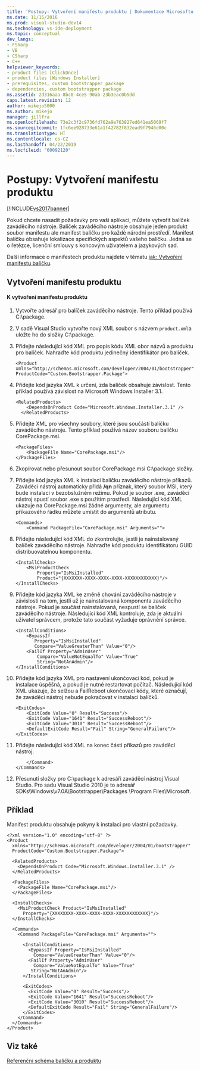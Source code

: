 ```yaml
---
title: 'Postupy: Vytvoření manifestu produktu | Dokumentace Microsoftu'
ms.date: 11/15/2016
ms.prod: visual-studio-dev14
ms.technology: vs-ide-deployment
ms.topic: conceptual
dev_langs:
- FSharp
- VB
- CSharp
- C++
helpviewer_keywords:
- product files [ClickOnce]
- product files [Windows Installer]
- prerequisites, custom bootstrapper package
- dependencies, custom bootstrapper package
ms.assetid: 2d316aaa-8bc0-4ce5-90ab-23b3eac0b5dd
caps.latest.revision: 12
author: mikejo5000
ms.author: mikejo
manager: jillfra
ms.openlocfilehash: 73e2c3f2c9736fd762a9e763827ed641ea5069f7
ms.sourcegitcommit: 1fc6ee928733e61a1f42782f832ead9f7946d00c
ms.translationtype: HT
ms.contentlocale: cs-CZ
ms.lasthandoff: 04/22/2019
ms.locfileid: "60092120"
---
```

# <a name="how-to-create-a-product-manifest"></a>Postupy: Vytvoření manifestu produktu
[!INCLUDE[vs2017banner](../includes/vs2017banner.md)]

Pokud chcete nasadit požadavky pro vaši aplikaci, můžete vytvořit balíček zaváděcího nástroje. Balíček zaváděcího nástroje obsahuje jeden produkt soubor manifestu ale manifest balíčku pro každé národní prostředí. Manifest balíčku obsahuje lokalizace specifických aspektů vašeho balíčku. Jedná se o řetězce, licenční smlouvy s koncovým uživatelem a jazykových sad.  
  
 Další informace o manifestech produktu najdete v tématu [jak: Vytvoření manifestu balíčku](../deployment/how-to-create-a-package-manifest.md).  
  
## <a name="creating-the-product-manifest"></a>Vytvoření manifestu produktu  
  
#### <a name="to-create-the-product-manifest"></a>K vytvoření manifestu produktu  
  
1. Vytvořte adresář pro balíček zaváděcího nástroje. Tento příklad používá C:\package.  
  
2. V sadě Visual Studio vytvořte nový XML soubor s názvem `product.xml`a uložte ho do složky C:\package.  
  
3. Přidejte následující kód XML pro popis kódu XML obor názvů a produktu pro balíček. Nahraďte kód produktu jedinečný identifikátor pro balíček.  
  
    ```  
    <Product  
    xmlns="http://schemas.microsoft.com/developer/2004/01/bootstrapper"   
    ProductCode="Custom.Bootstrapper.Package">  
    ```  
  
4. Přidejte kód jazyka XML k určení, zda balíček obsahuje závislost. Tento příklad používá závislost na Microsoft Windows Installer 3.1.  
  
    ```  
    <RelatedProducts>  
        <DependsOnProduct Code="Microsoft.Windows.Installer.3.1" />  
      </RelatedProducts>  
    ```  
  
5. Přidejte XML pro všechny soubory, které jsou součástí balíčku zaváděcího nástroje. Tento příklad používá název souboru balíčku CorePackage.msi.  
  
    ```  
    <PackageFiles>  
        <PackageFile Name="CorePackage.msi"/>  
    </PackageFiles>  
    ```  
  
6. Zkopírovat nebo přesunout soubor CorePackage.msi C:\package složky.  
  
7. Přidejte kód jazyka XML k instalaci balíčku zaváděcího nástroje příkazů. Zaváděcí nástroj automaticky přidá **/qn** příznak, který soubor MSI, který bude instalaci v bezobslužném režimu. Pokud je soubor .exe, zaváděcí nástroj spustí soubor .exe s použitím prostředí. Následující kód XML ukazuje na CorePackage.msi žádné argumenty, ale argumentu příkazového řádku můžete umístit do argumentů atributu.  
  
    ```  
    <Commands>  
        <Command PackageFile="CorePackage.msi" Arguments="">  
    ```  
  
8. Přidejte následující kód XML do zkontrolujte, jestli je nainstalovaný balíček zaváděcího nástroje. Nahraďte kód produktu identifikátoru GUID distribuovatelnou komponentu.  
  
    ```  
    <InstallChecks>  
        <MsiProductCheck   
            Property="IsMsiInstalled"   
            Product="{XXXXXXX-XXXX-XXXX-XXXX-XXXXXXXXXXXX}"/>  
    </InstallChecks>  
    ```  
  
9. Přidejte kód jazyka XML ke změně chování zaváděcího nástroje v závislosti na tom, jestli už je nainstalovaná komponenta zaváděcího nástroje. Pokud je součást nainstalovaná, nespustí se balíček zaváděcího nástroje. Následující kód XML kontroluje, zda je aktuální uživatel správcem, protože tato součást vyžaduje oprávnění správce.  
  
    ```  
    <InstallConditions>  
        <BypassIf   
           Property="IsMsiInstalled"   
           Compare="ValueGreaterThan" Value="0"/>  
        <FailIf Property="AdminUser"   
            Compare="ValueNotEqualTo" Value="True"  
            String="NotAnAdmin"/>  
    </InstallConditions>  
    ```  
  
10. Přidejte kód jazyka XML pro nastavení ukončovací kód, pokud je instalace úspěšná, a pokud je nutné restartovat počítač. Následující kód XML ukazuje, že selžou a FailReboot ukončovací kódy, které označují, že zaváděcí nástroj nebude pokračovat v instalaci balíčků.  
  
    ```  
    <ExitCodes>  
        <ExitCode Value="0" Result="Success"/>  
        <ExitCode Value="1641" Result="SuccessReboot"/>  
        <ExitCode Value="3010" Result="SuccessReboot"/>  
        <DefaultExitCode Result="Fail" String="GeneralFailure"/>  
    </ExitCodes>  
    ```  
  
11. Přidejte následující kód XML na konec části příkazů pro zaváděcí nástroj.  
  
    ```  
        </Command>  
    </Commands>  
    ```  
  
12. Přesunutí složky pro C:\package k adresáři zaváděcí nástroj Visual Studio. Pro sadu Visual Studio 2010 je to adresář SDKs\Windows\v7.0A\Bootstrapper\Packages \Program Files\Microsoft.  
  
## <a name="example"></a>Příklad  
 Manifest produktu obsahuje pokyny k instalaci pro vlastní požadavky.  
  
```  
<?xml version="1.0" encoding="utf-8" ?>  
<Product  
  xmlns="http://schemas.microsoft.com/developer/2004/01/bootstrapper"  
  ProductCode="Custom.Bootstrapper.Package">  
  
  <RelatedProducts>  
    <DependsOnProduct Code="Microsoft.Windows.Installer.3.1" />  
  </RelatedProducts>  
  
  <PackageFiles>  
    <PackageFile Name="CorePackage.msi"/>  
  </PackageFiles>  
  
  <InstallChecks>  
    <MsiProductCheck Product="IsMsiInstalled"   
      Property="{XXXXXXXX-XXXX-XXXX-XXXX-XXXXXXXXXXXX}"/>  
  </InstallChecks>  
  
  <Commands>  
    <Command PackageFile="CorePackage.msi" Arguments="">  
  
      <InstallConditions>  
        <BypassIf Property="IsMsiInstalled"  
          Compare="ValueGreaterThan" Value="0"/>  
        <FailIf Property="AdminUser"   
          Compare="ValueNotEqualTo" Value="True"  
         String="NotAnAdmin"/>  
      </InstallConditions>  
  
      <ExitCodes>  
        <ExitCode Value="0" Result="Success"/>  
        <ExitCode Value="1641" Result="SuccessReboot"/>  
        <ExitCode Value="3010" Result="SuccessReboot"/>  
        <DefaultExitCode Result="Fail" String="GeneralFailure"/>  
      </ExitCodes>  
    </Command>  
  </Commands>  
</Product>  
```  
  
## <a name="see-also"></a>Viz také  
 [Referenční schéma balíčku a produktu](../deployment/product-and-package-schema-reference.md)
